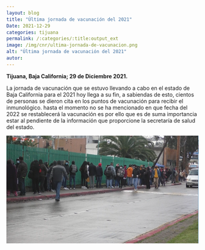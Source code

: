 ```yaml
---
layout: blog
title: "Última jornada de vacunación del 2021"
Date: 2021-12-29
categories: tijuana
permalink: /:categories/:title:output_ext
image: /img/cnr/ultima-jornada-de-vacunacion.png
alt: "Última jornada de vacunación del 2021"
autor:
---
```


**Tijuana, Baja California; 29 de Diciembre 2021.** 

La jornada de vacunación que se estuvo llevando a cabo en el estado de Baja California para el 2021 hoy llega a su fin, a sabiendas de esto, cientos de personas se dieron cita en los puntos de vacunación para recibir el inmunológico.
hasta el momento no se ha mencionado en que fecha del 2022 se restablecerá la vacunación es por ello que es de suma importancia estar al pendiente de la información que proporcione la secretaría de salud del estado.


<div id="carouselExampleSlidesOnly" class="carousel slide" data-ride="carousel">
  <div class="carousel-inner">
    <div class="carousel-item active">
       <img class="d-block w-100" src="/img/cnr/ultima-jornada-de-vacunacion.png" loading="lazy"  alt="Última jornada de vacunación del 2021">
    </div>
  </div>
</div>